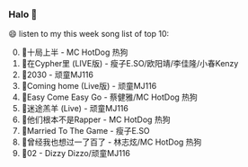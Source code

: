 

### Halo 👋

😄 listen to my this week song list of top 10:

0. 🌈十局上半 - MC HotDog 热狗
1. 🌈在Cypher里  (LIVE版) - 瘦子E.SO/欧阳靖/李佳隆/小春Kenzy
2. 🌈2030 - 顽童MJ116
3. 🌈Coming home (Live版) - 顽童MJ116
4. 🌈Easy Come Easy Go - 蔡健雅/MC HotDog 热狗
5. 🌈迷途羔羊 (Live) - 顽童MJ116
6. 🌈他们根本不是Rapper - MC HotDog 热狗
7. 🌈Married To The Game - 瘦子E.SO
8. 🌈曾经我也想过一了百了 - 林志炫/MC HotDog 热狗
9. 🌈02 - Dizzy Dizzo/顽童MJ116

